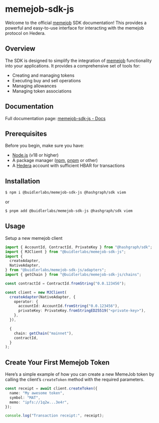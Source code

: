 # memejob-sdk-js

Welcome to the official [memejob](https://memejob.fun) SDK documentation! This provides a powerful and easy-to-use interface for interacting with the memejob protocol on Hedera.

## Overview

The SDK is designed to simplify the integration of [memejob](https://memejob.fun) functionality into your applications. It provides a comprehensive set of tools for:

- Creating and managing tokens
- Executing buy and sell operations
- Managing allowances
- Managing token associations

## Documentation

Full documentation page: [memejob-sdk-js - Docs](https://buidler-labs.github.io/memejob-sdk-js/)

## Prerequisites

Before you begin, make sure you have:

- [Node.js](https://nodejs.org/) (v18 or higher)
- A package manager ([npm](https://npmjs.com), [pnpm](https://pnpm.io/) or other)
- A [Hedera](https://hedera.com/) account with sufficient HBAR for transactions

## Installation

```sh [npm]
$ npm i @buidlerlabs/memejob-sdk-js @hashgraph/sdk viem
```

or

```sh [npm]
$ pnpm add @buidlerlabs/memejob-sdk-js @hashgraph/sdk viem
```

## Usage

Setup a new memejob client

```typescript [@hashgraph/sdk]
import { AccountId, ContractId, PrivateKey } from "@hashgraph/sdk";
import { MJClient } from "@buidlerlabs/memejob-sdk-js";
import {
  createAdapter,
  NativeAdapter,
} from "@buidlerlabs/memejob-sdk-js/adapters";
import { getChain } from "@buidlerlabs/memejob-sdk-js/chains";

const contractId = ContractId.fromString("0.0.123456");

const client = new MJClient(
  createAdapter(NativeAdapter, {
    operator: {
      accountId: AccountId.fromString("0.0.123456"),
      privateKey: PrivateKey.fromStringED25519("<private-key>"),
    },
  }),

  {
    chain: getChain("mainnet"),
    contractId,
  }
);
```

## Create Your First Memejob Token

Here’s a simple example of how you can create a new MemeJob token by calling the client’s `createToken` method with the required parameters.

```typescript
const receipt = await client.createToken({
  name: "My awesome token",
  symbol: "MAT",
  memo: "ipfs://1q2w...3e4r",
});

console.log("Transaction receipt:", receipt);
```
